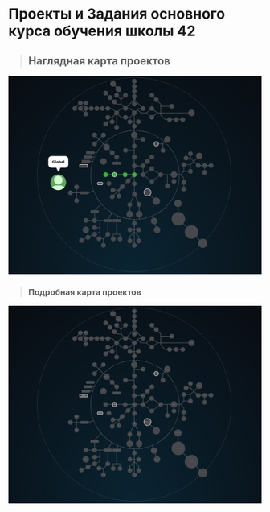 
 # Проекты и Задания основного курса обучения школы 42  #

> ## Наглядная карта проектов ###

![42 Shool](./highlighting_branches_Holy_Graph.gif)

> ### Подробная карта проектов ###

![42 Shool](./Holy_Graph.png)

